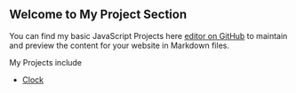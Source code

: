 ## Welcome to My Project Section

You can find  my basic JavaScript Projects here [editor on GitHub](https://github.com/Uddeshya-1812/basic-js-projects/edit/main/README.md) to maintain and preview the content for your website in Markdown files.

My Projects include 
- [Clock](https://uddeshya-1812.github.io/basic-js-projects/)

